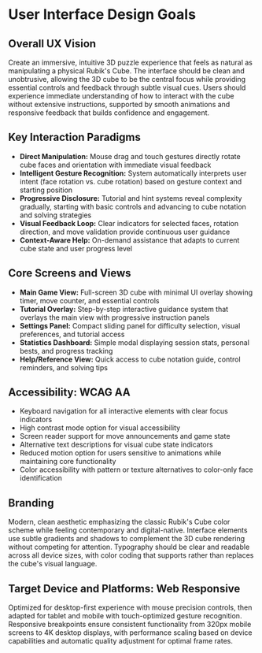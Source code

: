 # User Interface Design Goals

## Overall UX Vision
Create an immersive, intuitive 3D puzzle experience that feels as natural as manipulating a physical Rubik's Cube. The interface should be clean and unobtrusive, allowing the 3D cube to be the central focus while providing essential controls and feedback through subtle visual cues. Users should experience immediate understanding of how to interact with the cube without extensive instructions, supported by smooth animations and responsive feedback that builds confidence and engagement.

## Key Interaction Paradigms
- **Direct Manipulation:** Mouse drag and touch gestures directly rotate cube faces and orientation with immediate visual feedback
- **Intelligent Gesture Recognition:** System automatically interprets user intent (face rotation vs. cube rotation) based on gesture context and starting position
- **Progressive Disclosure:** Tutorial and hint systems reveal complexity gradually, starting with basic controls and advancing to cube notation and solving strategies
- **Visual Feedback Loop:** Clear indicators for selected faces, rotation direction, and move validation provide continuous user guidance
- **Context-Aware Help:** On-demand assistance that adapts to current cube state and user progress level

## Core Screens and Views
- **Main Game View:** Full-screen 3D cube with minimal UI overlay showing timer, move counter, and essential controls
- **Tutorial Overlay:** Step-by-step interactive guidance system that overlays the main view with progressive instruction panels
- **Settings Panel:** Compact sliding panel for difficulty selection, visual preferences, and tutorial access
- **Statistics Dashboard:** Simple modal displaying session stats, personal bests, and progress tracking
- **Help/Reference View:** Quick access to cube notation guide, control reminders, and solving tips

## Accessibility: WCAG AA
- Keyboard navigation for all interactive elements with clear focus indicators
- High contrast mode option for visual accessibility 
- Screen reader support for move announcements and game state
- Alternative text descriptions for visual cube state indicators
- Reduced motion option for users sensitive to animations while maintaining core functionality
- Color accessibility with pattern or texture alternatives to color-only face identification

## Branding
Modern, clean aesthetic emphasizing the classic Rubik's Cube color scheme while feeling contemporary and digital-native. Interface elements use subtle gradients and shadows to complement the 3D cube rendering without competing for attention. Typography should be clear and readable across all device sizes, with color coding that supports rather than replaces the cube's visual language.

## Target Device and Platforms: Web Responsive
Optimized for desktop-first experience with mouse precision controls, then adapted for tablet and mobile with touch-optimized gesture recognition. Responsive breakpoints ensure consistent functionality from 320px mobile screens to 4K desktop displays, with performance scaling based on device capabilities and automatic quality adjustment for optimal frame rates.
